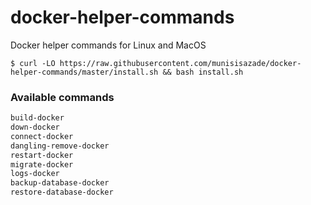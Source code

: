# docker-helper-commands
Docker helper commands for Linux and MacOS

```
$ curl -LO https://raw.githubusercontent.com/munisisazade/docker-helper-commands/master/install.sh && bash install.sh
```
### Available commands

```bash
build-docker
down-docker
connect-docker
dangling-remove-docker
restart-docker
migrate-docker
logs-docker
backup-database-docker
restore-database-docker
```
